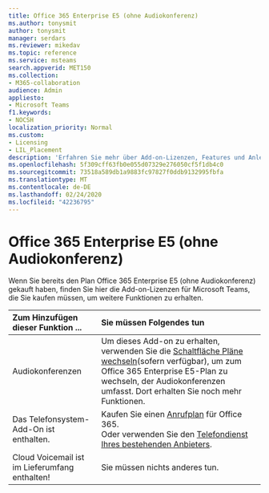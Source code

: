 ```yaml
---
title: Office 365 Enterprise E5 (ohne Audiokonferenz)
ms.author: tonysmit
author: tonysmit
manager: serdars
ms.reviewer: mikedav
ms.topic: reference
ms.service: msteams
search.appverid: MET150
ms.collection:
- M365-collaboration
audience: Admin
appliesto:
- Microsoft Teams
f1.keywords:
- NOCSH
localization_priority: Normal
ms.custom:
- Licensing
- LIL_Placement
description: 'Erfahren Sie mehr über Add-on-Lizenzen, Features und Anleitungen zum Kauf von Office 365 Enterprise-Plänen (ohne Audiokonferenz). '
ms.openlocfilehash: 5f309cff63fb0e055d07329e276050cf5f1db4c0
ms.sourcegitcommit: 73518a589db1a9883fc97827f0ddb9132995fbfa
ms.translationtype: MT
ms.contentlocale: de-DE
ms.lasthandoff: 02/24/2020
ms.locfileid: "42236795"
---
```

# <a name="office-365-enterprise-e5-without-audio-conferencing"></a>Office 365 Enterprise E5 (ohne Audiokonferenz)

Wenn Sie bereits den Plan Office 365 Enterprise E5 (ohne Audiokonferenz) gekauft haben, finden Sie hier die Add-on-Lizenzen für Microsoft Teams, die Sie kaufen müssen, um weitere Funktionen zu erhalten.

|Zum Hinzufügen dieser Funktion ...|Sie müssen Folgendes tun |
|:------------------|:--------------------------|
|Audiokonferenzen <br/> | Um dieses Add-on zu erhalten, verwenden Sie die [Schaltfläche Pläne wechseln](https://support.office.com/article/73318661-8f33-478b-bcc7-fb8d69dbb22a)(sofern verfügbar), um zum Office 365 Enterprise E5-Plan zu wechseln, der Audiokonferenzen umfasst. Dort erhalten Sie noch mehr Funktionen. </li></ol> |
|Das Telefonsystem-Add-On ist enthalten. <br/> | Kaufen Sie einen [Anrufplan](../calling-plans-for-office-365.md) für Office 365. <br/>  Oder verwenden Sie den [Telefondienst Ihres bestehenden Anbieters](microsoft-teams-add-on-licensing.md#bkmk_existing).  <br/> |
|Cloud Voicemail ist im Lieferumfang enthalten! <br/> |Sie müssen nichts anderes tun.  <br/> |
